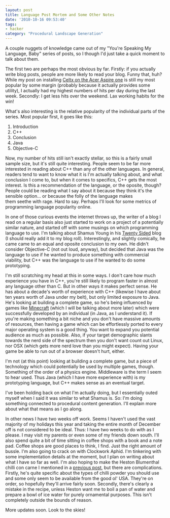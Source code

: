 ```yaml
---
layout: post
title: Language Post Mortem and Some Other Notes
date: '2010-10-16 09:53:40'
tags:
- hacker
category: "Procedural Landscape Generation"
---
```


A couple nuggets of knowledge came out of my "You're Speaking My Language, Baby" series of posts, so I though I'd just take a quick moment to talk about them.  

The first two are perhaps the most obvious by far. Firstly: if you actually write blog posts, people are more likely to read your blog. Funny that, huh? While my post on installing [Celtx on the Acer Aspire one] is still my most popular by some margin (probably because it actually provides some utility), I actually had my highest numbers of hits per day during the last week. Secondly: I get less hits over the weekend. Lax working habits for the win!  

[Celtx on the Acer Aspire one]: /2008/08/24/mdl-celtx-on-the-acer-aspire-one

<!-- More -->

What's also interesting is the relative popularity of the individual parts of the series. Most popular first, it goes like this: 

  1. Introduction
  2. C++
  3. Conclusion
  4. Java
  5. Objective-C
  

Now, my number of hits still isn't exactly stellar, so this is a fairly small sample size, but it's still quite interesting. People seem to be far more interested in reading about C++ than any of the other languages. In general, readers tend to want to know what it is I'm actually talking about, and what conclusion I come to, but when it comes to specifics, C++ gets the most interest. Is this a recommendation of the language, or the oposite, though? People could be reading what I say about it because they think it's the sensible option... or because the folly of the language makes them seethe with rage. Hard to say. Perhaps I'll look for some metrics of programming language popularity online.  


In one of those curious events the internet throws up, the writer of a blog I read on a regular basis also just started to work on a project of a potentially similar nature, and started off with some musings on which programming language to use. I'm talking about Shamus Young in his [Twenty Sided] blog (I should really add it to my blog roll). Interestingly, and slightly comically, he came came to an equal and oposite conclusion to my own. He didn't consider Objective-C (not out loud, anyway), but decided that Java was the language to use if he wanted to produce something with commercial viability, but C++ was the language to use if he wanted to do some prototyping.  

[Twenty Sided]: http://www.shamusyoung.com/twentysidedtale/?p=9644

I'm still scratching my head at this in some ways. I don't care how much experience you have in C++, you're still likely to program faster in almost any language other than C. But in other ways it makes perfect sense. He has about a decade's worth of experience with C++ (likewise I have about ten years worth of Java under my belt), but only limited exposure to Java. He's looking at building a complete game, so he's being influenced by games like [Minecraft] (which I will be talking about more later) which were successfully developed by an individual (in Java, as I understand it). If you're making something a bit niche and you don't have massive amounts of resources, then having a game which can be effortlessly ported to every major operating system is a good thing. You want to expand you potential audience as much as possible. Also, if your target demographic slants towards the nerd side of the spectrum then you don't want count out Linux, nor OSX (which gets more nerd love than you might expect). Having your game be able to run out of a browser doesn't hurt, either.  

[Minecraft]: http://www.minecraft.net/

I'm not (at this point) looking at building a complete game, but a piece of technology which could potentially be used by multiple games, though. Something of the order of a physics engine. Middleware is the term I seem to hear used. Thus Java (which I have more experience with) is my prototyping language, but C++ makes sense as an eventual target.  

I've been holding back on what I'm actually doing, but I essentially outed myself when I said it was similar to what Shamus is. So: I'm doing something connected to procedural content generation. I'll explain more about what that means as I go along.  

In other news I have two weeks off work. Seems I haven't used the vast majority of my holidays this year and taking the entire month of December off is not considered to be ideal. Thus: I have two weeks to do with as I please. I may visit my parents or even some of my friends down south. I'll also spend quite a bit of time sitting in coffee shops with a book and a note pad. Coffee shops are good places to think, I find. Just the right amount of bussle. I'm also going to crack on with Clockwork Aphid. I'm tinkering with some implementation details at the moment, but I plan on writing about what I have so far as well. I'm also hoping to make the Heston Blumenthal chilli con carne I mentioned in a [previous post], but there are complications. Firstly, he's quite specific about the types of chilli powder you should use and some only seem to be available from the good ol' USA. They're on order, so hopefully they'll arrive fairly soon. Secondly, there's clearly a mistake in the recipe, unless Heston want me to boil a pan of water and prepare a bowl of ice water for purely ornamental purposes. This isn't completely outside the bounds of reason.  

More updates soon. Look to the skies!

[previous post]: /2010/08/24/its-hestontastic
